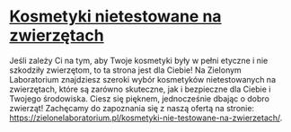 # [Kosmetyki nietestowane na zwierzętach](https://zielonelaboratorium.pl/kosmetyki-nie-testowane-na-zwierzetach/)

Jeśli zależy Ci na tym, aby Twoje kosmetyki były w pełni etyczne i nie szkodziły zwierzętom, to ta strona jest dla Ciebie! Na Zielonym Laboratorium znajdziesz szeroki wybór kosmetyków nietestowanych na zwierzętach, które są zarówno skuteczne, jak i bezpieczne dla Ciebie i Twojego środowiska. Ciesz się pięknem, jednocześnie dbając o dobro zwierząt! Zachęcamy do zapoznania się z naszą ofertą na stronie: https://zielonelaboratorium.pl/kosmetyki-nie-testowane-na-zwierzetach/.